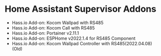 # Home Assistant Supervisor Addons
- Hass.io Add-on: Kocom Wallpad with RS485
- Hass.io Add-on: Kocom Call with RS485
- Hass.io Add-on: Portainer v2.11.1
- Hass.io Add-on: ESPHome v2022.1.4 for RS485 Component
- Hass.io Add-on: Kocom Wallpad Controller with RS485(2022.04.08)(Old)
